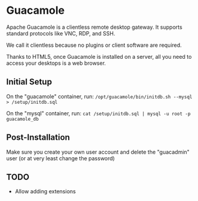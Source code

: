 # Guacamole

Apache Guacamole is a clientless remote desktop gateway. It supports standard protocols like VNC, RDP, and SSH.

We call it clientless because no plugins or client software are required.

Thanks to HTML5, once Guacamole is installed on a server, all you need to access your desktops is a web browser.

## Initial Setup

On the "guacamole" container, run:
`/opt/guacamole/bin/initdb.sh --mysql > /setup/initdb.sql`

On the "mysql" container, run:
`cat /setup/initdb.sql | mysql -u root -p guacamole_db`

## Post-Installation

Make sure you create your own user account and delete the "guacadmin" user (or at very least change the password)

## TODO
* Allow adding extensions